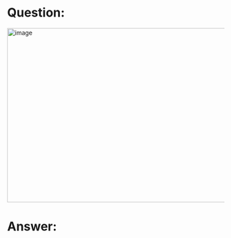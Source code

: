 # Question:<br>
<img width="558" height="404" alt="image" src="https://github.com/user-attachments/assets/48e17780-c9dd-40b4-b8e8-fc5aad356e4d" /><br>

# Answer:<br>

